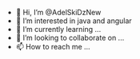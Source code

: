- 👋 Hi, I’m @AdelSkiDzNew
- 👀 I’m interested in java and angular
- 🌱 I’m currently learning ...
- 💞️ I’m looking to collaborate on ...
- 📫 How to reach me ...

<!---
AdelSkiDzNew/AdelSkiDzNew is a ✨ special ✨ repository because its `README.md` (this file) appears on your GitHub profile.
You can click the Preview link to take a look at your changes.
--->

